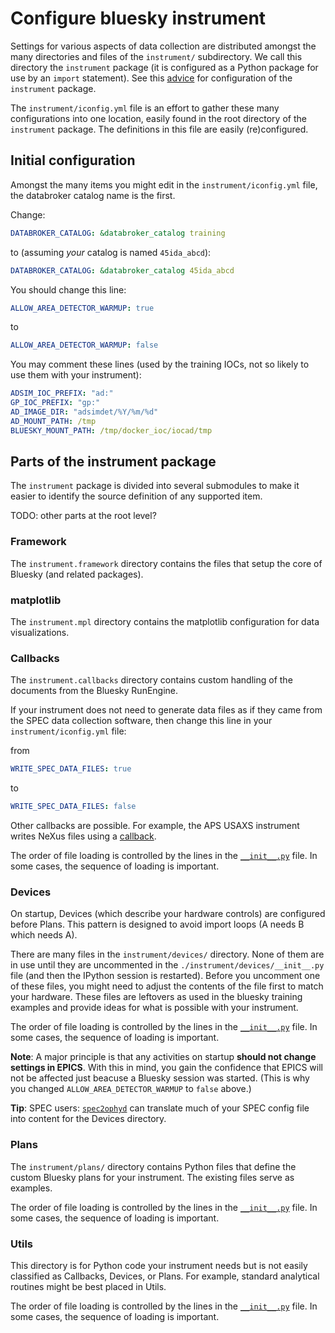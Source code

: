 # Configure bluesky instrument

Settings for various aspects of data collection are distributed amongst the many
directories and files of the `instrument/` subdirectory.  We call this directory
the `instrument` package (it is configured as a Python package for use by an
`import` statement).  See this [advice](./_configure_bluesky_instrument.md) for
configuration of the `instrument` package.

The `instrument/iconfig.yml` file is an effort to gather
these many configurations into one location, easily found in the root directory
of the `instrument` package.  The definitions in this file are easily
(re)configured.

## Initial configuration

Amongst the many items you might edit in the `instrument/iconfig.yml` file,
the databroker catalog name is the first.

Change:

```yaml
DATABROKER_CATALOG: &databroker_catalog training
```

to (assuming *your* catalog is named `45ida_abcd`):

```yaml
DATABROKER_CATALOG: &databroker_catalog 45ida_abcd
```

You should change this line:

```yaml
ALLOW_AREA_DETECTOR_WARMUP: true
```

to

```yaml
ALLOW_AREA_DETECTOR_WARMUP: false
```

You may comment these lines (used by the training IOCs, not so likely to use them with your instrument):

```yaml
ADSIM_IOC_PREFIX: "ad:"
GP_IOC_PREFIX: "gp:"
AD_IMAGE_DIR: "adsimdet/%Y/%m/%d"
AD_MOUNT_PATH: /tmp
BLUESKY_MOUNT_PATH: /tmp/docker_ioc/iocad/tmp
```

## Parts of the instrument package

The `instrument` package is divided into several submodules to make it easier to identify
the source definition of any supported item.

TODO: other parts at the root level?

### Framework

The `instrument.framework` directory contains the files that setup the core of Bluesky (and related packages).

### matplotlib

The `instrument.mpl` directory contains the matplotlib configuration for data visualizations.

### Callbacks

The `instrument.callbacks` directory contains custom handling of the documents
from the Bluesky RunEngine.

If your instrument does not need to generate data files as if they came from the
SPEC data collection software, then change this line in your
`instrument/iconfig.yml` file:

from

```yaml
WRITE_SPEC_DATA_FILES: true
```

to

```yaml
WRITE_SPEC_DATA_FILES: false
```

Other callbacks are possible.  For example, the APS USAXS instrument writes
NeXus files using a
[callback](https://github.com/APS-USAXS/usaxs-bluesky/blob/master/instrument/callbacks/nxwriter.py).

The order of file loading is controlled by the lines in the
[`__init__.py`](./_about_init_files.md) file.  In some cases, the sequence of
loading is important.

### Devices

On startup, Devices (which describe your hardware controls) are configured
before Plans.  This pattern is designed to avoid import loops (A needs B which
needs A).

There are many files in the `instrument/devices/` directory.  None of them are
in use until they are uncommented in the `./instrument/devices/__init__.py` file
(and then the IPython session is restarted). Before you uncomment one of these
files, you might need to adjust the contents of the file first to match your
hardware. These files are leftovers as used in the bluesky training examples and
provide ideas for what is possible with your instrument.

The order of file loading is controlled by the lines in the
[`__init__.py`](./_about_init_files.md) file.  In some cases, the sequence of
loading is important.

**Note**: A major principle is that any activities on startup **should not
change settings in EPICS**.  With this in mind, you gain the confidence that
EPICS will not be affected just beacuse a Bluesky session was started.
(This is why you changed `ALLOW_AREA_DETECTOR_WARMUP` to `false` above.)

**Tip**: SPEC users:
[`spec2ophyd`](https://bcda-aps.github.io/apstools/latest/applications/spec2ophyd.html#spec2ophyd)
can translate much of your SPEC config file into content for the Devices
directory.

### Plans

The `instrument/plans/` directory contains Python files that define the custom
Bluesky plans for your instrument.  The existing files serve as examples.

The order of file loading is controlled by the lines in the
[`__init__.py`](./_about_init_files.md) file.  In some cases, the sequence of
loading is important.

### Utils

This directory is for Python code your instrument needs but is not easily
classified as Callbacks, Devices, or Plans.  For example, standard analytical
routines might be best placed in Utils.

The order of file loading is controlled by the lines in the
[`__init__.py`](./_about_init_files.md) file.  In some cases, the sequence of
loading is important.
